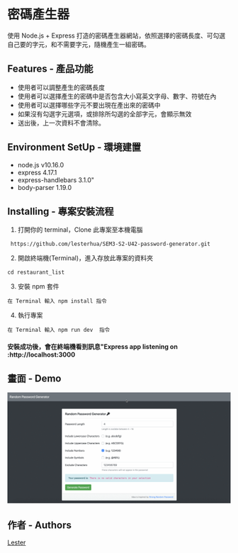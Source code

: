 # 密碼產生器

使用 Node.js + Express 打造的密碼產生器網站，依照選擇的密碼長度、可勾選自己要的字元，和不需要字元，隨機產生一組密碼。

## Features - 產品功能

- 使用者可以調整產生的密碼長度
- 使用者可以選擇產生的密碼中是否包含大小寫英文字母、數字、符號在內
- 使用者可以選擇哪些字元不要出現在產出來的密碼中
- 如果沒有勾選字元選項，或排除所勾選的全部字元，會顯示無效
- 送出後，上一次資料不會清除。

## Environment SetUp - 環境建置

- node.js v10.16.0
- express 4.17.1
- express-handlebars 3.1.0"
- body-parser 1.19.0

## Installing - 專案安裝流程

1. 打開你的 terminal，Clone 此專案至本機電腦

```
 https://github.com/lesterhua/SEM3-S2-U42-password-generator.git
```

2. 開啟終端機(Terminal)，進入存放此專案的資料夾

```
cd restaurant_list
```

3. 安裝 npm 套件

```
在 Terminal 輸入 npm install 指令
```

4. 執行專案

```
在 Terminal 輸入 npm run dev  指令
```

#### 安裝成功後，會在終端機看到訊息"Express app listening on :http://localhost:3000

## 畫面 - Demo

![alt text](https://github.com/lesterhua/SEM3-S2-U42-password-generator/blob/master/public/generatePassword.gif)

## 作者 - Authors

[Lester](https://github.com/lesterhua)

